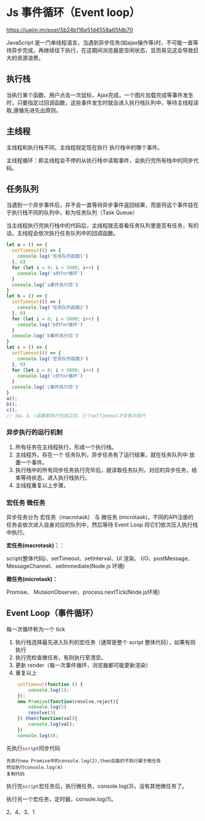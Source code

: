 # Js 事件循环（Event loop）

https://juejin.im/post/5b24b116e51d4558a65fdb70

JavaScript 是一门单线程语言，当遇到异步任务(如ajax操作等)时，不可能一直等待异步完成，再继续往下执行，在这期间浏览器是空闲状态，显而易见这会导致巨大的资源浪费。

## 执行栈

当执行某个函数、用户点击一次鼠标，Ajax完成，一个图片加载完成等事件发生时，只要指定过回调函数，这些事件发生时就会进入执行栈队列中，等待主线程读取,遵循先进先出原则。

## 主线程

主线程和执行栈不同，主线程规定现在执行 执行栈中的哪个事件。

主线程循环：即主线程会不停的从执行栈中读取事件，会执行完所有栈中的同步代码。

 ## 任务队列

当遇到一个异步事件后，并不会一直等待异步事件返回结果，而是将这个事件挂在于执行栈不同的队列中，称为任务队列（Task Queue）

当主线程执行完执行栈中的代码后，主线程就去查看任务队列里是否有任务，有的话，主线程会依次执行任务队列中的回调函数。

```js
let a = () => {
  setTimeout(() => {
    console.log('任务队列函数1')
  }, 0)
  for (let i = 0; i < 5000; i++) {
    console.log('a的for循环')
  }
  console.log('a事件执行完')
}
let b = () => {
  setTimeout(() => {
    console.log('任务队列函数2')
  }, 0)
  for (let i = 0; i < 5000; i++) {
    console.log('b的for循环')
  }
  console.log('b事件执行完')
}
let c = () => {
  setTimeout(() => {
    console.log('任务队列函数3')
  }, 0)
  for (let i = 0; i < 5000; i++) {
    console.log('c的for循环')
  }
  console.log('c事件执行完')
}
a();
b();
c();
// 当a、b、c函数都执行完成之后，三个setTimeout才会依次执行
```

### 异步执行的运行机制

1. 所有任务在主线程执行，形成一个执行栈。
2. 主线程外，存在一个 任务队列，异步任务有了运行结果，就在任务队列中 放置一个事件。
3. 执行栈中的所有同步任务执行完毕后，就读取任务队列，对应的异步任务，结束等待状态，进入执行栈执行。
4. 主线程重复以上步骤。

### 宏任务 微任务

异步任务分为 宏任务（macrotask） 与 微任务 (microtask)，不同的API注册的任务会依次进入自身对应的队列中，然后等待 Event Loop 将它们依次压入执行栈中执行。

**宏任务(macrotask)：**：

script(整体代码)、setTimeout、setInterval、UI 渲染、 I/O、postMessage、 MessageChannel、setImmediate(Node.js 环境)

**微任务(microtask)：**

Promise、 MutaionObserver、process.nextTick(Node.js环境）

## Event Loop（事件循环）

每一次循环称为一个 tick

1. 执行栈选择最先进入队列的宏任务（通常是整个 script 整体代码），如果有则执行
2. 执行完检查微任务，有则执行至清空。
3. 更新 render（每一次事件循环，浏览器都可能更新渲染）
4. 重复以上

```js
    setTimeout(function () {
        console.log(1);
    });
    new Promise(function(resolve,reject){
        console.log(2)
        resolve(3)
    }).then(function(val){
        console.log(val);
    })
    console.log(4);
```

先执行`script`同步代码

```
先执行new Promise中的console.log(2),then后面的不执行属于微任务
然后执行console.log(4)
复制代码
```

执行完`script`宏任务后，执行微任务，console.log(3)，没有其他微任务了。

执行另一个宏任务，定时器，console.log(1)。

2、4、3、1